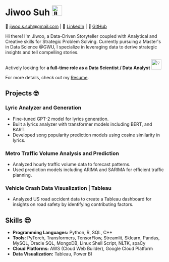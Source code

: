 
<!--
**jiwoosuh/jiwoosuh** is a ✨ _special_ ✨ repository because its `README.md` (this file) appears on your GitHub profile.

Here are some ideas to get you started:

- 🔭 I’m currently working on ...
- 🌱 I’m currently learning ...
- 👯 I’m looking to collaborate on ...
- 🤔 I’m looking for help with ...
- 💬 Ask me about ...
- 📫 How to reach me: ...
- 😄 Pronouns: ...
- ⚡ Fun fact: ...
-->

# Jiwoo Suh <picture> <source srcset="https://fonts.gstatic.com/s/e/notoemoji/latest/1f48e/512.webp" type="image/webp"><img src="https://fonts.gstatic.com/s/e/notoemoji/latest/1f48e/512.gif" alt="💎" width="32" height="32"></picture>

📧 jiwoo.s.suh@gmail.com | 💼 [LinkedIn](https://www.linkedin.com/in/jiwoosuh) | 🚀 [GitHub](https://github.com/jiwoosuh)

Hi there! I'm Jiwoo, a Data-Driven Storyteller coupled with Analytical and Creative skills for Strategic Problem Solving. 
Currently pursuing a Master's in Data Science @GWU, I specialize in leveraging data to derive strategic insights and tell compelling stories. 

Actively looking for **a full-time role as a Data Scientist / Data Analyst** <picture><source srcset="https://fonts.gstatic.com/s/e/notoemoji/latest/1f4a1/512.webp" type="image/webp"><img src="https://fonts.gstatic.com/s/e/notoemoji/latest/1f4a1/512.gif" alt="💡" width="32" height="32"></picture> 

For more details, check out my [Resume](https://www.linkedin.com/in/jiwoosuh/overlay/1706057301334/single-media-viewer/?profileId=ACoAADs6JyMBBfJliCz_JdnYVzrvrqqT4hkjft0).

## Projects 🤓

### Lyric Analyzer and Generation

- Fine-tuned GPT-2 model for lyrics generation.
- Built a lyrics analyzer with transformer models including BERT, and BART.
- Developed song popularity prediction models using cosine similarity in lyrics.

### Metro Traffic Volume Analysis and Prediction

- Analyzed hourly traffic volume data to forecast patterns.
- Used prediction models including ARIMA and SARIMA for efficient traffic planning.

### Vehicle Crash Data Visualization | Tableau

- Analyzed US road accident data to create a Tableau dashboard for insights on road safety by identifying contributing factors.
  
## Skills 😎

- **Programming Languages:** Python, R, SQL, C++
- **Tools:** PyTorch, Transformers, TensorFlow, Streamlit, Sklearn, Pandas, MySQL, Oracle SQL, MongoDB, Linux Shell Script, NLTK, spaCy
- **Cloud Platforms:** AWS (Cloud Web Builder), Google Cloud Platform
- **Data Visualization:** Tableau, Power BI

